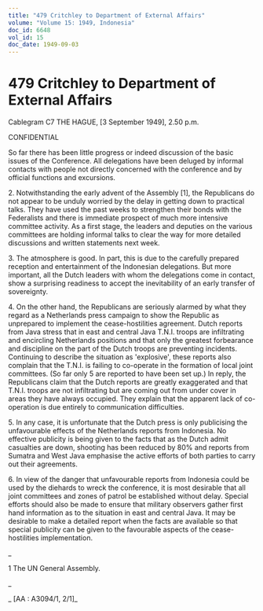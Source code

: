 ```yaml
---
title: "479 Critchley to Department of External Affairs"
volume: "Volume 15: 1949, Indonesia"
doc_id: 6648
vol_id: 15
doc_date: 1949-09-03
---
```


# 479 Critchley to Department of External Affairs

Cablegram C7 THE HAGUE, [3 September 1949], 2.50 p.m.

CONFIDENTIAL

So far there has been little progress or indeed discussion of the basic issues of the Conference. All delegations have been deluged by informal contacts with people not directly concerned with the conference and by official functions and excursions.

2\. Notwithstanding the early advent of the Assembly [1], the Republicans do not appear to be unduly worried by the delay in getting down to practical talks. They have used the past weeks to strengthen their bonds with the Federalists and there is immediate prospect of much more intensive committee activity. As a first stage, the leaders and deputies on the various committees are holding informal talks to clear the way for more detailed discussions and written statements next week.

3\. The atmosphere is good. In part, this is due to the carefully prepared reception and entertainment of the Indonesian delegations. But more important, all the Dutch leaders with whom the delegations come in contact, show a surprising readiness to accept the inevitability of an early transfer of sovereignty.

4\. On the other hand, the Republicans are seriously alarmed by what they regard as a Netherlands press campaign to show the Republic as unprepared to implement the cease-hostilities agreement. Dutch reports from Java stress that in east and central Java T.N.I. troops are infiltrating and encircling Netherlands positions and that only the greatest forbearance and discipline on the part of the Dutch troops are preventing incidents. Continuing to describe the situation as 'explosive', these reports also complain that the T.N.I. is failing to co-operate in the formation of local joint committees. (So far only 5 are reported to have been set up.) In reply, the Republicans claim that the Dutch reports are greatly exaggerated and that T.N.I. troops are not infiltrating but are coming out from under cover in areas they have always occupied. They explain that the apparent lack of co- operation is due entirely to communication difficulties.

5\. In any case, it is unfortunate that the Dutch press is only publicising the unfavourable effects of the Netherlands reports from Indonesia. No effective publicity is being given to the facts that as the Dutch admit casualties are down, shooting has been reduced by 80% and reports from Sumatra and West Java emphasise the active efforts of both parties to carry out their agreements.

6\. In view of the danger that unfavourable reports from Indonesia could be used by the diehards to wreck the conference, it is most desirable that all joint committees and zones of patrol be established without delay. Special efforts should also be made to ensure that military observers gather first hand information as to the situation in east and central Java. It may be desirable to make a detailed report when the facts are available so that special publicity can be given to the favourable aspects of the cease-hostilities implementation.

_

1 The UN General Assembly.

_

_ [AA : A3094/1, 2/1]_
